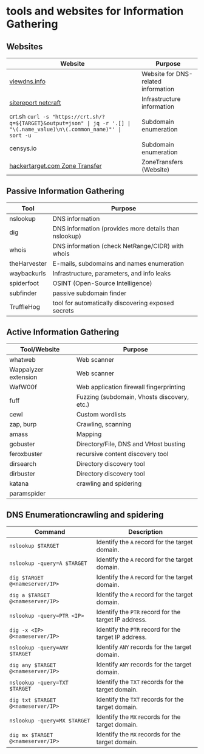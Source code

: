 

# tools and websites for Information Gathering


## Websites 
| Website                                   | Purpose                                            |
| ---------------------------------------------- | --------------------------------------------  |
| [viewdns.info](https://viewdns.info/)          | Website for DNS-related information           |
| [sitereport netcraft](https://sitereport.netcraft.com/)         | Infrastructure information   |
| crt.sh         `curl -s "https://crt.sh/?q=${TARGET}&output=json" \| jq -r '.[] \| "\(.name_value)\n\(.common_name)"' \| sort -u`      | Subdomain enumeration                        |
| censys.io                                      | Subdomain enumeration                        |
| [hackertarget.com Zone Transfer](https://hackertarget.com/zone-transfer/) | ZoneTransfers (Website)        |


## Passive Information Gathering

| Tool                                           | Purpose                                      |
| ---------------------------------------------- | -------------------------------------------- |
| nslookup                                       | DNS information                              |
| dig                                            | DNS information (provides more details than nslookup) |
| whois                                          | DNS information (check NetRange/CIDR) with whois |
| theHarvester                                   | E-mails, subdomains and names  enumeration     |
| waybackurls                                    | Infrastructure, parameters, and info leaks    |
| spiderfoot                                     | OSINT (Open-Source Intelligence)             |
| subfinder                                      | passive subdomain finder            |
| TruffleHog                                     | tool for automatically discovering exposed secrets|



## Active Information Gathering

| Tool/Website                                   | Purpose                                      |
| ---------------------------------------------- | -------------------------------------------- |
| whatweb                                        | Web scanner                                  |
| Wappalyzer extension                           | Web scanner                                  |
| WafW00f                                        | Web application firewall fingerprinting      |
| fuff                                           | Fuzzing (subdomain, Vhosts discovery, etc.)  |
| cewl                                           | Custom wordlists                             |
| zap, burp                                      | Crawling, scanning                           |
| amass                                          | Mapping                                      |
| gobuster                                       | Directory/File, DNS and VHost busting       |
| feroxbuster                                    | recursive content discovery tool            |
| dirsearch                                      | Directory discovery tool                    |
| dirbuster                                      | Directory discovery tool                    |
| katana                                         | crawling and spidering                      |
| paramspider                                         |                                          |



## DNS Enumerationcrawling and spidering

| **Command** | **Description** |
|-|-|
| `nslookup $TARGET` | Identify the `A` record for the target domain. |
| `nslookup -query=A $TARGET` | Identify the `A` record for the target domain. |
| `dig $TARGET @<nameserver/IP>` | Identify the `A` record for the target domain.  |
| `dig a $TARGET @<nameserver/IP>` | Identify the `A` record for the target domain.  |
| `nslookup -query=PTR <IP>` | Identify the `PTR` record for the target IP address. |
| `dig -x <IP> @<nameserver/IP>` | Identify the `PTR` record for the target IP address.  |
| `nslookup -query=ANY $TARGET` | Identify `ANY` records for the target domain. |
| `dig any $TARGET @<nameserver/IP>` | Identify `ANY` records for the target domain. |
| `nslookup -query=TXT $TARGET` | Identify the `TXT` records for the target domain. |
| `dig txt $TARGET @<nameserver/IP>` | Identify the `TXT` records for the target domain. |
| `nslookup -query=MX $TARGET` | Identify the `MX` records for the target domain. |
| `dig mx $TARGET @<nameserver/IP>` | Identify the `MX` records for the target domain. |


